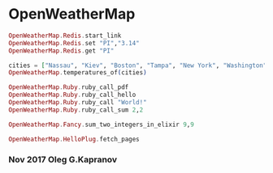 # OpenWeatherMap

```elixir
OpenWeatherMap.Redis.start_link
OpenWeatherMap.Redis.set "PI","3.14"
OpenWeatherMap.Redis.get "PI"
```

```elixir
cities = ["Nassau", "Kiev", "Boston", "Tampa", "New York", "Washington", "Chicago", "Miami", "Orlando", "San Diego", "Pensacola"]
OpenWeatherMap.temperatures_of(cities)
```

```elixir
OpenWeatherMap.Ruby.ruby_call_pdf
OpenWeatherMap.Ruby.ruby_call_hello
OpenWeatherMap.Ruby.ruby_call "World!"
OpenWeatherMap.Ruby.ruby_call_sum 2,2

OpenWeatherMap.Fancy.sum_two_integers_in_elixir 9,9

OpenWeatherMap.HelloPlug.fetch_pages
```

### Nov 2017 Oleg G.Kapranov

